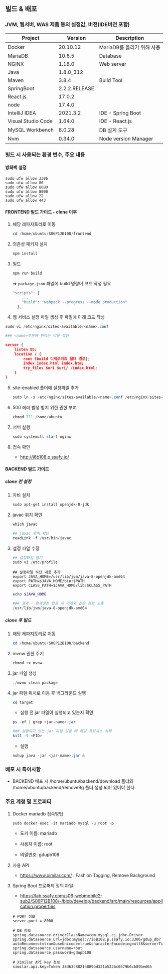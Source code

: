 ## 빌드 & 배포

### JVM, 웹서버, WAS 제품 등의 설정값, 버전(IDE버전 포함)

| Project            | Version       | Description                |
| ------------------ | ------------- | -------------------------- |
| Docker             | 20.10.12      | MariaDB를 올리기 위해 사용 |
| MariaDB            | 10.6.5        | Database                   |
| NGINX              | 1.18.0        | Web server                 |
| Java               | 1.8.0_312     |                            |
| Maven              | 3.8.4         | Build Tool                 |
| SpringBoot         | 2.2.2.RELEASE |                            |
| React.js           | 17.0.2        |                            |
| node               | 17.4.0        |                            |
| IntelliJ IDEA      | 2021.3.2      | IDE - Spring Boot          |
| Visual Studio Code | 1.64.0        | IDE - React.js             |
| MySQL Workbench    | 8.0.28        | DB 설계 도구               |
| Nvm                | 0.34.0        | Node version Manager       |



### 빌드 시 사용되는 환경 변수, 주요 내용

#### 방화벽 설정

```
sudo ufw allow 3306
sudo ufw allow 80
sudo ufw allow 8080
sudo ufw allow 8000
sudo ufw allow 22
sudo ufw allow 443
```



#### FRONTEND 빌드 가이드 - clone 이후

1. 해당 레파지토리로 이동

   ```powershell
   cd /home/ubuntu/S06P12B108/frontend
   ```

2. 의존성 패키지 설치

   ```powershell
   npm install
   ```

3. 빌드

   ```powershell
   npm run build
   ```

   => `package.json` 파일에 build 명령어 코드 작성 필요  

   ```jsx
   "scripts": {
       ...
       "build": "webpack --progress --mode production"
     },
   ```

4.  웹 서비스 설정 파일 생성 후 파일에 아래 코드 작성

   ```powershell
   sudo vi /etc/nginx/sites-available/<name>.conf
   
   ### <name>부분에 원하는 이름 설정
   ```

   ```json
   server {
       listen 80;
       location / {
           root {build 디렉토리의 절대 경로};
           index index.html index.htm;
           try_files $uri $uri/ /index.html;
       }
   }
   ```

5. site-enabled 폴더에 설정파일 추가

   ```powershell
   sudo ln -s /etc/nginx/sites-available/<name>.conf /etc/nginx/sites-enabled/<name>.conf
   ```

6. 500 에러 발생 방지 위한 권한 부여

   ```powershell
   chmod 711 /home/ubuntu
   ```

7. 서버 실행

   ```powershell
   sudo systemctl start nginx
   ```

8. 접속 확인
   - http://i6b108.p.ssafy.io/



#### BACKEND 빌드 가이드

##### clone 전 설정

1. 자바 설치

   ```powershell
   sudo apt-get install openjdk-8-jdk
   ```

2. javac 위치 확인

   ```powershell
   which javac
   
   ## javac 위치 확인
   readLink -f /usr/bin/javac
   ```

3. 설정 파일 수정

   ```powershell
   ## 설정파일 열기
   sudo vi /etc/profile
   ```

   ```
   ## 설정파일 하단 내용 추가
   export JAVA_HOME=/usr/lib/jvm/java-8-openjdk-amd64
   export PATH=$JAVA_HOME/bin:$PATH
   export CLASS_PATH=$JAVA_HOME/lib:$CLASS_PATH
   ```

   ```powershell
   echo $JAVA_HOME
   
   ### 결과 - 환경설정 완료 시 아래와 같은 경로 노출
   /usr/lib/jvm/java-8-openjdk-amd64
   ```

##### clone 후 빌드

1. 해당 레파지토리로 이동

   ```powershell
   cd /home/ubuntu/S06P12B108/backend
   ```

2. mvnw 권한 주기

   ```powershell
   chmod +x mvnw
   ```

3. jar 파일 생성

   ```powershell
   ./mvnw clean package
   ```

4. jar 파일 위치로 이동 후 백그라운드 실행

   ```powershell
   cd target
   ```

   - 실행 전 jar 파일이 실행되고 있는지 확인

   ```powershell
   ps -ef | grep <jar-name>.jar
   
   ### 실행되고 있는 jar 파일 있을 때 해당 프로세스 삭제
   kill -9 <PID>
   ```

   - 실행

   ```powershell
   nohup java -jar <jar-name>.jar &
   ```

   

### 배포 시 특이사항

- BACKEND 배포 시 /home/ubuntu/backend/download 폴더와 /home/ubuntu/backend/removeBg 폴더 생성 되어 있어야 한다.

  

### 주요 계정 및 프로퍼티

1. Docker mariadb 접속방법

   ```powershell
   sudo docker exec -it mariadb mysql -u root -p
   ```

   - 도커 이름: mariadb

   - 사용자 이름: root

   - 비밀번호: gdupb108

2. 사용 API

   -  https://www.ximilar.com/ : Fashion Tagging, Remove Background

3. Spring Boot 프로퍼티 정의 파일

   - https://lab.ssafy.com/s06-webmobile2-sub2/S06P12B108/-/blob/develop/backend/src/main/resources/application.properties

   ```properties
   # PORT 정보
   server.port = 8000
   
   # DB 정보
   spring.datasource.driverClassName=com.mysql.cj.jdbc.Driver
   spring.datasource.url=jdbc:mysql://i6B108.p.ssafy.io:3306/gdup_db?autoReconnect=true&useUnicode=true&characterEncodeing=utf8&serverTimezone=Asia/Seoul
   spring.datasource.username=root
   spring.datasource.password=gdupb108
   
   # Ximilar API key 정보
   ximilar.api.key=Token 38d63c88214889bd321a532bc0579b6cb89bed65
   ```

   